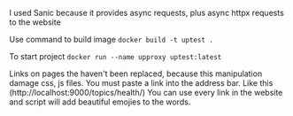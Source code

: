 I used Sanic because it provides async requests, plus async httpx requests to the website

Use command to build image
```docker build -t uptest . ```

To start project
```docker run --name upproxy uptest:latest ```

Links on pages the haven't been replaced, because this manipulation damage css, js files.
You must paste a link into the address bar. Like this (http://localhost:9000/topics/health/)
You can use every link in the website and script will add beautiful emojies to the words.
